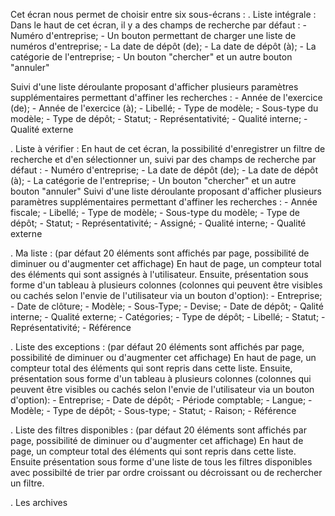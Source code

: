 Cet écran nous permet de choisir entre six sous-écrans : 
. Liste intégrale : 
Dans le haut de cet écran, il y a des champs de recherche par défaut : 
        - Numéro d'entreprise;
        - Un bouton permettant de charger une liste de numéros d'entreprise;
        - La date de dépôt (de);
        - La date de dépôt (à);
        - La catégorie de l'entreprise;
        - Un bouton "chercher" et un autre bouton "annuler" 

Suivi d'une liste déroulante proposant d'afficher plusieurs paramètres supplémentaires permettant d'affiner les recherches : 
        - Année de l'exercice (de);
        - Année de l'exercice (à);
        - Libellé;
        - Type de modèle;
        - Sous-type du modèle;
        - Type de dépôt;
        - Statut;
        - Représentativité;
        - Qualité interne;
        - Qualité externe

. Liste à vérifier :
En haut de cet écran, la possibilité d'enregistrer un filtre de recherche et d'en sélectionner un, suivi par des champs de recherche par défaut : 
        - Numéro d'entreprise;
        - La date de dépôt (de);
        - La date de dépôt (à);
        - La catégorie de l'entreprise;
        - Un bouton "chercher" et un autre bouton "annuler" 
Suivi d'une liste déroulante proposant d'afficher plusieurs paramètres supplémentaires permettant d'affiner les recherches : 
        - Année fiscale;
        - Libellé;
        - Type de modèle;
        - Sous-type du modèle;
        - Type de dépôt;
        - Statut;
        - Représentativité;
        - Assigné;
        - Qualité interne;
        - Qualité externe

. Ma liste : (par défaut 20 éléments sont affichés par page, possibilité de diminuer ou d'augmenter cet affichage)
En haut de page, un compteur total des éléments qui sont assignés à l'utilisateur. 
Ensuite, présentation sous forme d'un tableau à plusieurs colonnes (colonnes qui peuvent être visibles ou cachés selon l'envie de l'utilisateur via un bouton d'option): 
        - Entreprise;
        - Date de clôture;
        - Modèle;
        - Sous-Type;
        - Devise;
        - Date de dépôt;
        - Qalité interne;
        - Qualité externe;
        - Catégories;
        - Type de dépôt;
        - Libellé;
        - Statut;
        - Représentativité;
        - Référence

. Liste des exceptions : (par défaut 20 éléments sont affichés par page, possibilité de diminuer ou d'augmenter cet affichage)
En haut de page, un compteur total des éléments qui sont repris dans cette liste. 
Ensuite, présentation sous forme d'un tableau à plusieurs colonnes (colonnes qui peuvent être visibles ou cachés selon l'envie de l'utilisateur via un bouton d'option): 
        - Entreprise;
        - Date de dépôt;
        - Période comptable;
        - Langue;
        - Modèle;
        - Type de dépôt;
        - Sous-type;
        - Statut;
        - Raison;
        - Référence

. Liste des filtres disponibles : (par défaut 20 éléments sont affichés par page, possibilité de diminuer ou d'augmenter cet affichage)
En haut de page, un compteur total des éléments qui sont repris dans cette liste. 
Ensuite présentation sous forme d'une liste de tous les filtres disponibles avec possibilté de trier par ordre croissant ou décroissant ou de rechercher un filtre. 

. Les archives
    
